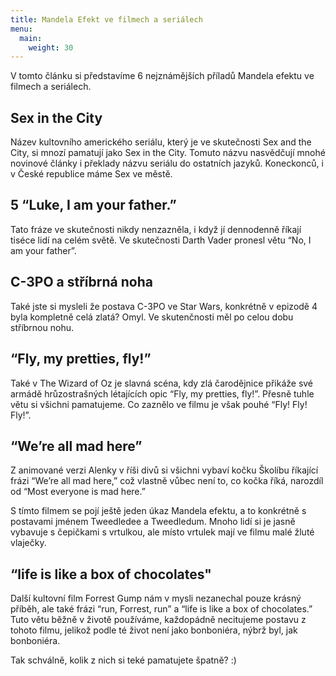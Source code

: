 ```yaml
---
title: Mandela Efekt ve filmech a seriálech
menu:
  main:
    weight: 30
---
```


V tomto článku si představíme 6 nejznámějších příladů Mandela efektu ve filmech a seriálech. 

## Sex in the City

Název kultovního amerického seriálu, který je ve skutečnosti Sex and the City, si mnozí pamatují jako Sex in the City. Tomuto názvu nasvědčují mnohé novinové články i překlady názvu seriálu do ostatních jazyků. Koneckonců, i v České republice máme Sex ve městě.

## 5 “Luke, I am your father.”

Tato fráze ve skutečnosti nikdy nenzazněla, i když jí dennodenně říkají tiséce lidí na celém světě. Ve skutečnosti Darth Vader pronesl větu “No, I am your father”.

## C-3PO a stříbrná noha

Také jste si mysleli že postava C-3PO ve Star Wars, konkrétně v epizodě 4 byla kompletně celá zlatá? Omyl. Ve skutenčnosti měl po celou dobu stříbrnou nohu.

## “Fly, my pretties, fly!”

Také v The Wizard of Oz je slavná scéna, kdy zlá čarodějnice přikáže své armádě hrůzostrašných létajících opic “Fly, my pretties, fly!”. Přesně tuhle větu si všichni pamatujeme. Co zaznělo ve filmu je však pouhé “Fly! Fly! Fly!”.

## “We’re all mad here”

Z animované verzi Alenky v říši divů si všichni vybaví kočku Školíbu říkající frázi “We’re all mad here,” což vlastně vůbec není to, co kočka říká, narozdíl od  “Most everyone is mad here.” 

S tímto filmem se pojí ještě jeden úkaz Mandela efektu, a to konkrétně s postavami jménem Tweedledee a Tweedledum.  Mnoho lidí si je jasně vybavuje s čepičkami s vrtulkou, ale místo vrtulek mají ve filmu malé žluté vlaječky.

## “life is like a box of chocolates"

Další kultovní film Forrest Gump nám v mysli nezanechal pouze krásný příběh, ale také frázi  “run, Forrest, run” a “life is like a box of chocolates.” Tuto větu běžně v životě používáme, každopádně necitujeme postavu z tohoto filmu, jelikož podle té život není jako bonboniéra, nýbrž byl, jak bonboniéra.

Tak schválně, kolik z nich si teké pamatujete špatně? :)